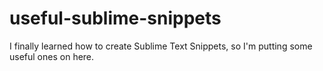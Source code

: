 # useful-sublime-snippets
I finally learned how to create Sublime Text Snippets, so I'm putting some useful ones on here.
